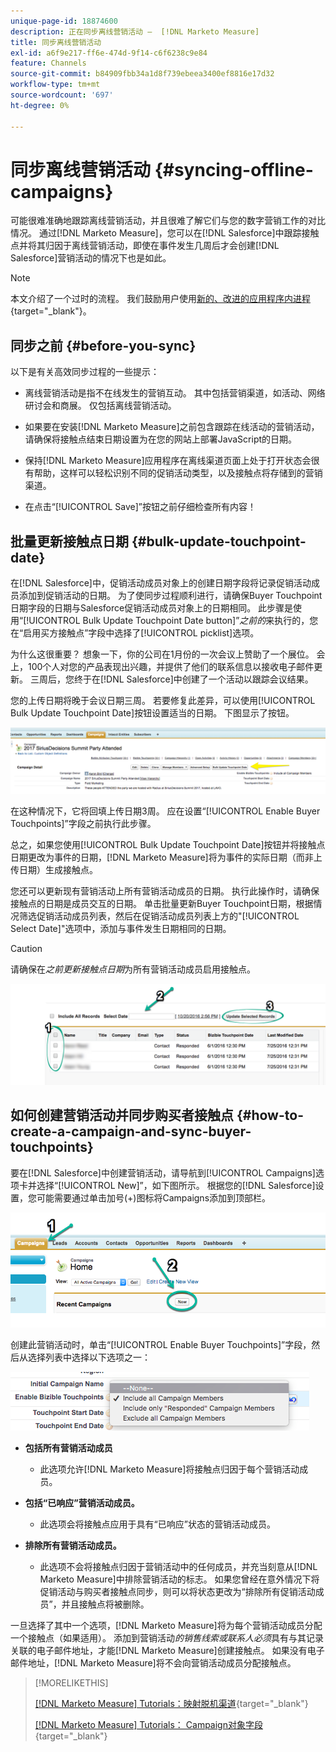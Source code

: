 ```yaml
---
unique-page-id: 18874600
description: 正在同步离线营销活动 —  [!DNL Marketo Measure]
title: 同步离线营销活动
exl-id: a6f9e217-ff6e-474d-9f14-c6f6238c9e84
feature: Channels
source-git-commit: b84909fbb34a1d8f739ebeea3400ef8816e17d32
workflow-type: tm+mt
source-wordcount: '697'
ht-degree: 0%

---
```


# 同步离线营销活动 {#syncing-offline-campaigns}

可能很难准确地跟踪离线营销活动，并且很难了解它们与您的数字营销工作的对比情况。 通过[!DNL Marketo Measure]，您可以在[!DNL Salesforce]中跟踪接触点并将其归因于离线营销活动，即使在事件发生几周后才会创建[!DNL Salesforce]营销活动的情况下也是如此。

>[!NOTE]
>
>本文介绍了一个过时的流程。 我们鼓励用户使用[新的、改进的应用程序内进程](/help/channel-tracking-and-setup/offline-channels/custom-campaign-sync.md){target="_blank"}。

## 同步之前 {#before-you-sync}

以下是有关高效同步过程的一些提示：

* 离线营销活动是指不在线发生的营销互动。 其中包括营销渠道，如活动、网络研讨会和商展。 仅包括离线营销活动。
* 如果要在安装[!DNL Marketo Measure]之前包含跟踪在线活动的营销活动，请确保将接触点结束日期设置为在您的网站上部署JavaScript的日期。
* 保持[!DNL Marketo Measure]应用程序在离线渠道页面上处于打开状态会很有帮助，这样可以轻松识别不同的促销活动类型，以及接触点将存储到的营销渠道。

* 在点击“[!UICONTROL Save]”按钮之前仔细检查所有内容！

## 批量更新接触点日期 {#bulk-update-touchpoint-date}

在[!DNL Salesforce]中，促销活动成员对象上的创建日期字段将记录促销活动成员添加到促销活动的日期。 为了使同步过程顺利进行，请确保Buyer Touchpoint日期字段的日期与Salesforce促销活动成员对象上的日期相同。 此步骤是使用“[!UICONTROL Bulk Update Touchpoint Date button]”_之前的_&#x200B;来执行的，您在“启用买方接触点”字段中选择了[!UICONTROL picklist]选项。

为什么这很重要？ 想象一下，你的公司在1月份的一次会议上赞助了一个展位。 会上，100个人对您的产品表现出兴趣，并提供了他们的联系信息以接收电子邮件更新。 三周后，您终于在[!DNL Salesforce]中创建了一个活动以跟踪会议结果。

您的上传日期将晚于会议日期三周。 若要修复此差异，可以使用[!UICONTROL Bulk Update Touchpoint Date]按钮设置适当的日期。 下图显示了按钮。

![](assets/1-3.png)

在这种情况下，它将回填上传日期3周。 应在设置“[!UICONTROL Enable Buyer Touchpoints]”字段之前执行此步骤。

总之，如果您使用[!UICONTROL Bulk Update Touchpoint Date]按钮并将接触点日期更改为事件的日期，[!DNL Marketo Measure]将为事件的实际日期（而非上传日期）生成接触点。

您还可以更新现有营销活动上所有营销活动成员的日期。 执行此操作时，请确保接触点的日期是成员交互的日期。 单击批量更新Buyer Touchpoint日期，根据情况筛选促销活动成员列表，然后在促销活动成员列表上方的&quot;[!UICONTROL Select Date]&quot;选项中，添加与事件发生日期相同的日期。

>[!CAUTION]
>
>请确保在&#x200B;_之前更新接触点日期_&#x200B;为所有营销活动成员启用接触点。

![](assets/2-3.png)

## 如何创建营销活动并同步购买者接触点 {#how-to-create-a-campaign-and-sync-buyer-touchpoints}

要在[!DNL Salesforce]中创建营销活动，请导航到[!UICONTROL Campaigns]选项卡并选择“[!UICONTROL New]”，如下图所示。 根据您的[!DNL Salesforce]设置，您可能需要通过单击加号(+)图标将Campaigns添加到顶部栏。

![](assets/3-3.png)

创建此营销活动时，单击“[!UICONTROL Enable Buyer Touchpoints]”字段，然后从选择列表中选择以下选项之一：

![](assets/4-3.png)

* **包括所有营销活动成员**
   * 此选项允许[!DNL Marketo Measure]将接触点归因于每个营销活动成员。

* **包括“已响应”营销活动成员。**
   * 此选项会将接触点应用于具有“已响应”状态的营销活动成员。

* **排除所有营销活动成员。**
   * 此选项不会将接触点归因于营销活动中的任何成员，并充当刻意从[!DNL Marketo Measure]中排除营销活动的标志。 如果您曾经在意外情况下将促销活动与购买者接触点同步，则可以将状态更改为“排除所有促销活动成员”，并且接触点将被删除。

一旦选择了其中一个选项，[!DNL Marketo Measure]将为每个营销活动成员分配一个接触点（如果适用）。 添加到营销活动&#x200B;_的销售线索或联系人必须_&#x200B;具有与其记录关联的电子邮件地址，才能[!DNL Marketo Measure]创建接触点。 如果没有电子邮件地址，[!DNL Marketo Measure]将不会向营销活动成员分配接触点。

>[!MORELIKETHIS]
>
>[[!DNL Marketo Measure] Tutorials：映射脱机渠道](https://experienceleague.adobe.com/en/docs/marketo-measure-learn/tutorials/onboarding/marketo-measure-salesforce/mapping-offline-channels){target="_blank"}
>
>[[!DNL Marketo Measure] Tutorials： Campaign对象字段](https://experienceleague.adobe.com/en/docs/marketo-measure-learn/tutorials/onboarding/marketo-measure-salesforce/campaign-object-fields){target="_blank"}
